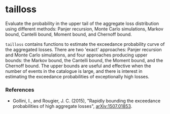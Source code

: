 tailloss
=======

Evaluate the probability in the upper tail of the aggregate loss distribution using different methods: Panjer recursion, Monte Carlo simulations, Markov bound, Cantelli bound, Moment bound, and Chernoff bound.

`tailloss` contains functions to estimate the exceedance probability curve of the aggregated losses. There are two 'exact' approaches: Panjer recursion and Monte Carlo simulations, and four approaches producing upper bounds: the Markov bound, the Cantelli bound, the Moment bound, and the Chernoff bound. The upper bounds are useful and effective when the number of events in the catalogue is large, and there is interest in estimating the exceedance probabilities of exceptionally high losses.

### References 
- Gollini, I., and Rougier, J. C. (2015), "Rapidly bounding the exceedance probabilities of high aggregate losses", [arXiv:1507.01853](http://arxiv.org/abs/1507.01853).
